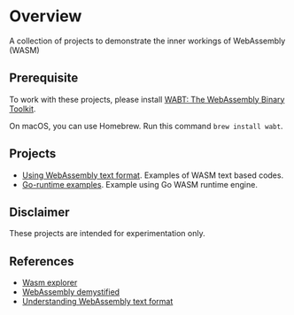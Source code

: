 # Overview

A collection of projects to demonstrate the inner workings of WebAssembly (WASM)

## Prerequisite

To work with these projects, please install [WABT: The WebAssembly Binary Toolkit](https://github.com/WebAssembly/wabt).

On macOS, you can use Homebrew. Run this command `brew install wabt`.

## Projects

* [Using WebAssembly text format](./wasm-text). Examples of WASM text based codes.
* [Go-runtime examples](./go-runtime). Example using Go WASM runtime engine.

## Disclaimer

These projects are intended for experimentation only.

## References

* [Wasm explorer](https://mbebenita.github.io/WasmExplorer/)
* [WebAssembly demystified](https://www.youtube.com/watch?v=6Y3W94_8scw)
* [Understanding WebAssembly text format](https://developer.mozilla.org/en-US/docs/WebAssembly/Understanding_the_text_format)